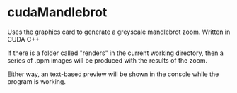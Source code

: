# cudaMandlebrot
Uses the graphics card to generate a greyscale mandlebrot zoom. Written in CUDA C++

If there is a folder called "renders" in the current working directory, then a series of .ppm images will be produced with the results of the zoom.

Either way, an text-based preview will be shown in the console while the program is working.
